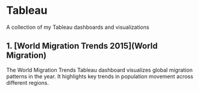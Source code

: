 # Tableau
A collection of my Tableau dashboards and visualizations

## 1. [World Migration Trends 2015](World Migration)

The World Migration Trends Tableau dashboard visualizes global migration patterns in the year. It highlights key trends in population movement across different regions.







